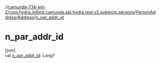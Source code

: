 //[camunda-7.14-ext-2](../../../../index.md)/[com.hydra_billing.camunda.api.hydra.rest.v2.subjects.persons](../../index.md)/[PersonAddress](../index.md)/[Address](index.md)/[n_par_addr_id](n_par_addr_id.md)

# n_par_addr_id

[jvm]\
val [n_par_addr_id](n_par_addr_id.md): Long?
